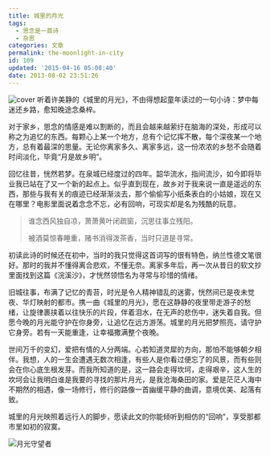```yaml
---
title: 城里的月光
tags:
  - 思念是一首诗
  - 杂思
categories: 文章
permalink: the-moonlight-in-city
id: 109
updated: '2015-04-16 05:08:40'
date: 2013-08-02 23:51:26
---
```


![cover](https://cat.yufan.me/cats/20130802144831.jpg)
听着许美静的《城里的月光》，不由得想起童年读过的一句小诗：梦中每迷还乡路，愈知晚途念桑梓。

对于家乡，思念的情感是难以割断的，而且会越来越萦纡在脑海的深处，形成可以称之为追忆的东西。每颗心上某一个地方，总有个记忆挥不散，每个深夜某一个地方，总有着最深的思量。无论你离家多久、离家多远，这一份浓浓的乡愁不会随着时间淡化，毕竟“月是故乡明”。

<!--more-->

回忆往昔，恍然若梦。在泉城已经度过的四年。韶华流水，指间流沙，如今即将毕业我已站在了又一个新的起点上。似乎直到现在，故乡对于我来说一直是遥远的东西，那些与我有关的痕迹已经渐渐淡去，那个偷偷写小纸条表白的小姑娘，现在又在哪里？电影里面说着念念不忘，必有回响，可现实却是名为残酷的玩意。

>谁念西风独自凉，萧萧黄叶闭疏窗，沉思往事立残阳。
>
>被酒莫惊春睡重，赌书消得泼茶香，当时只道是寻常。

初读此诗的时候还在初中，当时的我只觉得这首词写的很有特色，纳兰性德文笔很好。那时的我并不懂得离合悲欢，不懂无奈。离家多年后，再一次从昔日的软文抄里面找到这篇《浣溪沙》，才恍然领悟名为寻常与珍惜的情绪。

旧城往事，布满了记忆的青苔，时光是令人精神错乱的迷雾，恍然间已是夜未觉夜、华灯映射的都市。携一曲《城里的月光》，愿在这静静的夜里带走游子的愁绪，让旋律裹挟着以往快乐的片段，伴着泪水，在无声的悲伤中，迷失着自我。但愿今晚的月光能守护在你身旁，让追忆在远方游荡。城里的月光把梦照亮，请守护它身旁。若有一天能重逢，让幸福撒满整个夜晚。

世间万千的变幻，爱把有情的人分两端。心若知道灵犀的方向，那怕不能够朝夕相伴。我想，人的一生会遭遇无数次相逢，有些人是你看过便忘了的风景，而有些则会在你心底生根发芽。而我所知道的是，这一路会走得坎坷，走得艰辛，这人生的坎坷会让我明白谁是我要的寻找的那片月光，是我沧海桑田的家。爱是茫茫人海中不期然的相遇，像一场修行，修行的路像一首幽缓平静的曲调，意境优美、起落有致。

城里的月光映照着远行人的脚步，愿读此文的你能倾听到相仿的“回响”，享受那都市里如初的寂寞。

![月光守望者](https://cat.yufan.me/cats/20130802144832.jpg)
